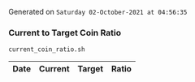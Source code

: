Generated on `Saturday 02-October-2021 at 04:56:35`

### Current to Target Coin Ratio
`current_coin_ratio.sh`

Date|Current|Target|Ratio
---|---|---|---
